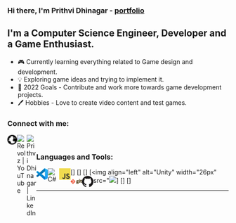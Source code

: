 ### Hi there, I'm Prithvi Dhinagar - [portfolio]

## I'm a Computer Science Engineer, Developer and a Game Enthusiast. 

- 🎮 Currently learning everything related to Game design and development. 
- 💡 Exploring game ideas and trying to implement it. 
- 🥅 2022 Goals - Contribute and work more towards game development projects.
- 🖊️ Hobbies - Love to create video content and test games.

### Connect with me:

[<img align="left" alt="Portfolio | " width="22px" src="https://raw.githubusercontent.com/iconic/open-iconic/master/svg/globe.svg" />][portfolio]
[<img align="left" alt="Revolz | YouTube" width="22px" src="https://cdn.jsdelivr.net/npm/simple-icons@v3/icons/youtube.svg" />][youtube]
[<img align="left" alt="Prithvi Dhinagar | LinkedIn" width="22px" src="https://cdn.jsdelivr.net/npm/simple-icons@v3/icons/linkedin.svg" />][linkedin]

<br />

### Languages and Tools:

[<img align="left" alt="Visual Studio Code" width="26px" src="https://raw.githubusercontent.com/github/explore/80688e429a7d4ef2fca1e82350fe8e3517d3494d/topics/visual-studio-code/visual-studio-code.png" />]
[<img align="left" alt="C#" width="26px" src="https://raw.githubusercontent.com/jmnote/z-icons/master/svg/csharp.svg" />]
[<img align="left" alt="JavaScript" width="26px" src="https://raw.githubusercontent.com/github/explore/80688e429a7d4ef2fca1e82350fe8e3517d3494d/topics/javascript/javascript.png" />]
[<img align="left" alt="Unity" width="26px" src="<img src="https://img.icons8.com/ios-filled/50/000000/unity.png" />]
[<img align="left" alt="Git" width="26px" src="https://raw.githubusercontent.com/github/explore/80688e429a7d4ef2fca1e82350fe8e3517d3494d/topics/git/git.png" />]
[<img align="left" alt="GitHub" width="26px" src="https://raw.githubusercontent.com/github/explore/78df643247d429f6cc873026c0622819ad797942/topics/github/github.png" />]

---

[portfolio]: https://prithvidhinagar.github.io/
[youtube]: https://www.youtube.com/c/Revolzmostly
[linkedin]: https://www.linkedin.com/in/prithvi-dhinagar-600092170/
